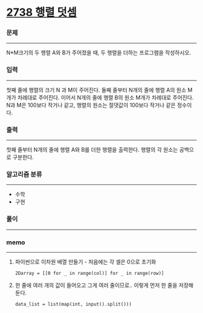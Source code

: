 [2738 행렬 덧셈](https://www.acmicpc.net/problem/2738)  
===========
### 문제  

--------------
N*M크기의 두 행렬 A와 B가 주어졌을 때, 두 행렬을 더하는 프로그램을 작성하시오.  

### 입력  

--------------

첫째 줄에 행렬의 크기 N 과 M이 주어진다. 둘째 줄부터 N개의 줄에 행렬 A의 원소 M개가 차례대로 주어진다. 이어서 N개의 줄에 행렬 B의 원소 M개가 차례대로 주어진다. N과 M은 100보다 작거나 같고, 행렬의 원소는 절댓값이 100보다 작거나 같은 정수이다.  

### 출력  

--------------
첫째 줄부터 N개의 줄에 행렬 A와 B를 더한 행렬을 출력한다. 행렬의 각 원소는 공백으로 구분한다.  

### 알고리즘 분류  

--------------
- 수학
- 구현

### 풀이  

--------------

### memo  

--------------
1. 파이썬으로 이차원 배열 만들기 - 처음에는 각 셀은 0으로 초기화
   ```
   2Darray = [[0 for _ in range(col)] for _ in range(row)]
   ```

2. 한 줄에 여러 개의 값이 들어오고 그게 여러 줄이므로.. 이렇게 먼저 한 줄을 저장해둔다. 
   ```
   data_list = list(map(int, input().split()))
   ```
